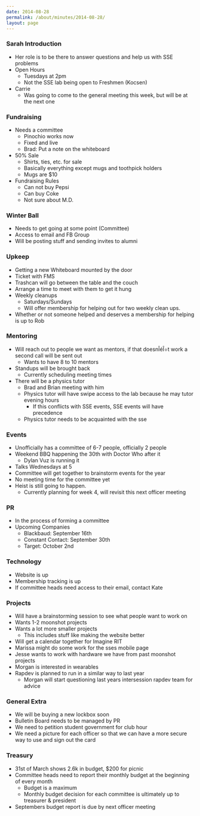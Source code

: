 ```yaml
---
date: 2014-08-28
permalink: /about/minutes/2014-08-28/
layout: page
---
```

### Sarah Introduction
* Her role is to be there to answer questions and help us with SSE problems
* Open Hours
  * Tuesdays at 2pm
  * Not the SSE lab being open to Freshmen (Kocsen)
* Carrie
  * Was going to come to the general meeting this week, but will be at the next one

### Fundraising
* Needs a committee
  * Pinochio works now
  * Fixed and live
  * Brad: Put a note on the whiteboard
* 50% Sale
  * Shirts, ties, etc. for sale
  * Basically everything except mugs and toothpick holders
  * Mugs are $10
* Fundraising Rules
  * Can not buy Pepsi
  * Can buy Coke
  * Not sure about M.D.

### Winter Ball
* Needs to get going at some point (Committee)
* Access to email and FB Group
* Will be posting stuff and sending invites to alumni

### Upkeep
* Getting a new Whiteboard mounted by the door
* Ticket with FMS
* Trashcan will go between the table and the couch
* Arrange a time to meet with them to get it hung
* Weekly cleanups
  * Saturdays/Sundays
  * Will offer membership for helping out for two weekly clean ups.
* Whether or not someone helped and deserves a membership for helping is up to Rob

### Mentoring
* Will reach out to people we want as mentors, if that doesnÎéÎ÷t work a second call will be sent out
  * Wants to have 8 to 10 mentors
* Standups will be brought back
  * Currently scheduling meeting times
* There will be a physics tutor
  * Brad and Brian meeting with him
  * Physics tutor will have swipe access to the lab because he may tutor evening hours
    * If this conflicts with SSE events, SSE events will have precedence
  * Physics tutor needs to be acquainted with the sse

### Events
* Unofficially has a committee of 6-7 people, officially 2 people
* Weekend BBQ happening the 30th with Doctor Who after it
  * Dylan Vuz is running it
* Talks Wednesdays at 5
* Committee will get together to brainstorm events for the year
* No meeting time for the committee yet
* Heist is still going to happen.
  * Currently planning for week 4, will revisit this next officer meeting

### PR
* In the process of forming a committee
* Upcoming Companies
  * Blackbaud: September 16th
  * Constant Contact: September 30th
  * Target: October 2nd

### Technology
* Website is up
* Membership tracking is up
* If committee heads need access to their email, contact Kate

### Projects
* Will have a brainstorming session to see what people want to work on
* Wants 1-2 moonshot projects
* Wants a lot more smaller projects
  * This includes stuff like making the website better
* Will get a calendar together for Imagine RIT
* Marissa might do some work for the sses mobile page
* Jesse wants to work with hardware we have from past moonshot projects
* Morgan is interested in wearables
* Rapdev is planned to run in a similar way to last year
  * Morgan will start questioning last years intersession rapdev team for advice

### General Extra
* We will be buying a new lockbox soon
* Bulletin Board needs to be managed by PR
* We need to petition student government for club hour
* We need a picture for each officer so that we can have a more secure way to use and sign out the card

### Treasury
*  31st of March shows 2.6k in budget, $200 for picnic
* Committee heads need to report their monthly budget at the beginning of every month
  * Budget is a maximum
  * Monthly budget decision for each committee is ultimately up to treasurer & president
* Septembers budget report is due by next officer meeting

